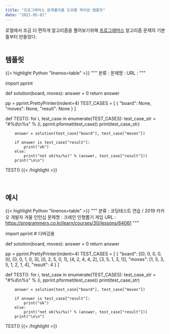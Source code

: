 ```yaml
---
title: "프로그래머스 문제풀이를 도와줄 파이썬 템플릿"
date: "2021-05-01"
---
```


로컬에서 조금 더 편하게 알고리즘을 풀어보기위해 [프로그래머스](https://programmers.co.kr/) 알고리즘 문제의 기본 틀부터 만들었다.
<br><br>

## 템플릿
{{< highlight Python "linenos=table" >}}
"""
분류 : 
문제명 : 
URL : 
"""

import pprint

def solution(board, moves):
    answer = 0
    return answer

pp = pprint.PrettyPrinter(indent=4)
TEST_CASES = [
    {
        "board": None,
        "moves": None,
        "result": None
    }
]

def TEST():
    for i, test_case in enumerate(TEST_CASES):
        test_case_str = "#%d\n%s" % (i, pprint.pformat(test_case))
        print(test_case_str)

        answer = solution(test_case["board"], test_case["moves"])

        if answer is test_case["result"]:
            print("ok")
        else:
            print("not ok(%s/%s)" % (answer, test_case["result"]))
        print("\n\n")

TEST()
{{< /highlight >}}


<br>

## 예시
{{< highlight Python "linenos=table" >}}
"""
분류 : 코딩테스트 연습 / 2019 카카오 개발자 겨울 인턴십
문제명 : 크레인 인형뽑기 게임
URL : https://programmers.co.kr/learn/courses/30/lessons/64061
"""

import pprint # 디버깅용

def solution(board, moves):
    answer = 0
    return answer

pp = pprint.PrettyPrinter(indent=4)
TEST_CASES = [
    {
        "board": [[0, 0, 0, 0, 0], [0, 0, 1, 0, 3], [0, 2, 5, 0, 1], [4, 2, 4, 4, 2], [3, 5, 1, 3, 1]],
        "moves": [1, 5, 3, 5, 1, 2, 1, 4],
        "result": 4
    }
]

def TEST():
    for i, test_case in enumerate(TEST_CASES):
        test_case_str = "#%d\n%s" % (i, pprint.pformat(test_case))
        print(test_case_str)

        answer = solution(test_case["board"], test_case["moves"])

        if answer is test_case["result"]:
            print("ok")
        else:
            print("not ok(%s/%s)" % (answer, test_case["result"]))
        print("\n\n")

TEST()
{{< /highlight >}}
